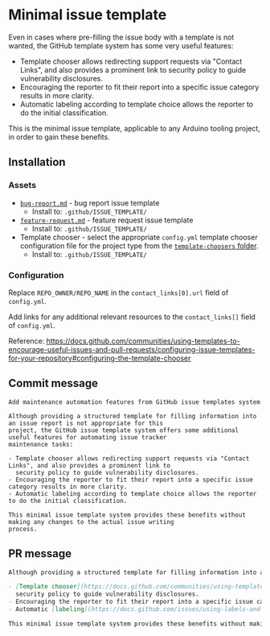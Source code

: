 # Minimal issue template

Even in cases where pre-filling the issue body with a template is not wanted, the GitHub template system has some very useful features:

- Template chooser allows redirecting support requests via "Contact Links", and also provides a prominent link to security policy to guide vulnerability disclosures.
- Encouraging the reporter to fit their report into a specific issue category results in more clarity.
- Automatic labeling according to template choice allows the reporter to do the initial classification.

This is the minimal issue template, applicable to any Arduino tooling project, in order to gain these benefits.

## Installation

### Assets

- [`bug-report.md`](bug-report.md) - bug report issue template
  - Install to: `.github/ISSUE_TEMPLATE/`
- [`feature-request.md`](feature-request.md) - feature request issue template
  - Install to: `.github/ISSUE_TEMPLATE/`
- Template chooser - select the appropriate `config.yml` template chooser configuration file for the project type from the [`template-choosers` folder](../template-choosers).
  - Install to: `.github/ISSUE_TEMPLATE/`

### Configuration

Replace `REPO_OWNER/REPO_NAME` in the `contact_links[0].url` field of `config.yml`.

Add links for any additional relevant resources to the `contact_links[]` field of `config.yml`.

Reference: https://docs.github.com/communities/using-templates-to-encourage-useful-issues-and-pull-requests/configuring-issue-templates-for-your-repository#configuring-the-template-chooser

## Commit message

```
Add maintenance automation features from GitHub issue templates system

Although providing a structured template for filling information into an issue report is not appropriate for this
project, the GitHub issue template system offers some additional useful features for automating issue tracker
maintenance tasks:

- Template chooser allows redirecting support requests via "Contact Links", and also provides a prominent link to
  security policy to guide vulnerability disclosures.
- Encouraging the reporter to fit their report into a specific issue category results in more clarity.
- Automatic labeling according to template choice allows the reporter to do the initial classification.

This minimal issue template system provides these benefits without making any changes to the actual issue writing
process.
```

## PR message

```markdown
Although providing a structured template for filling information into an issue report is not appropriate for this project, the [GitHub issue template](https://docs.github.com/communities/using-templates-to-encourage-useful-issues-and-pull-requests/about-issue-and-pull-request-templates) system offers some additional useful features for automating issue tracker maintenance tasks:

- [Template chooser](https://docs.github.com/communities/using-templates-to-encourage-useful-issues-and-pull-requests/configuring-issue-templates-for-your-repository#configuring-the-template-chooser) allows redirecting support requests via "Contact Links", and also provides a prominent link to
  security policy to guide vulnerability disclosures.
- Encouraging the reporter to fit their report into a specific issue category results in more clarity.
- Automatic [labeling](https://docs.github.com/issues/using-labels-and-milestones-to-track-work/managing-labels) according to template choice allows the reporter to do the initial classification.

This minimal issue template system provides these benefits without making any changes to the actual issue writing process.
```
